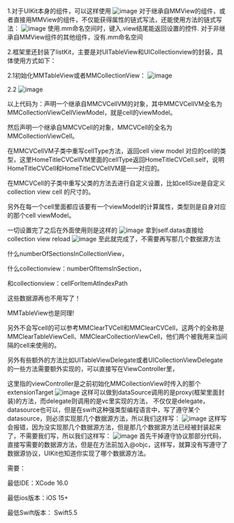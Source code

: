 1.对于UIKit本身的组件，可以这样使用
![image](https://github.com/user-attachments/assets/6ef7c0c0-b6ed-4cd7-ab77-4619747b92f7)
对于继承自MMView的组件，或者直接用MMView的组件，不仅能获得属性的链式写法，还能使用方法的链式写法：
![image](https://github.com/user-attachments/assets/a093a951-c085-4e37-b2b9-14f1a0a01336)
使用.mm命名空间时，键入.view结尾能返回设置的控件.
对于非继承自MMView组件的其他组件，没有.mm命名空间

2.框架里还封装了listKit，主要是对UITableView和UICollectionview的封装，具体使用方式如下：

2.1初始化MMTableView或者MMCollectionView：
![image](https://github.com/user-attachments/assets/41ba23d5-d806-40cb-82d9-e951fbd0a53e)

2.2
![image](https://github.com/user-attachments/assets/af2ab9c3-d2c9-45e2-879b-a22fe1c51581)


以上代码为：声明一个继承自MMCVCellVM的对象，其中MMCVCellVM全名为MMCollectionViewCellViewModel，就是cell的viewModel。

然后声明一个继承自MMCVCell的对象，MMCVCell的全名为MMCollectionViewCell。

在MMCVCellVM子类中重写cellType方法，返回cell view model 对应的cell的类型，这里HomeTitleCVCellVM里面的cellType返回HomeTitleCVCell.self，说明HomeTitleCVCell和HomeTitleCVCellVM是一一对应的。

在MMCVCell的子类中重写父类的方法去进行自定义设置，比如cellSize是自定义collection view cell 的尺寸的。

另外在每一个cell里面都应该要有一个viewModel的计算属性，类型则是自身对应的那个cell viewModel。

一切设置完了之后在外面使用则是这样的
![image](https://github.com/user-attachments/assets/2d49beb9-abf8-4eaf-a2b4-477225b7f4ef)
拿到self.datas直接给collection view reload
![image](https://github.com/user-attachments/assets/7c0e2640-5636-4892-97d9-d27692f64cc7)
至此就完成了，不需要再写那几个数据源方法

什么numberOfSectionsInCollectionView，

什么collectionview：numberOfItemsInSection，

和collectionview：cellForItemAtIndexPath

这些数据源再也不用写了！

MMTableView也是同理!

另外不会写cell的可以参考MMClearTVCell和MMClearCVCell，这两个的全称是MMClearTableViewCell、MMClearCollectionViewCell，他们两个被我用来当间隔的cell来使用的。

另外有些额外的方法比如UITableViewDelegate或者UICollectionViewDelegate的一些方法需要额外实现的，可以直接写在ViewController里，

这里指的viewController是之前初始化MMCollectionView时传入的那个extensionTarget
![image](https://github.com/user-attachments/assets/d45bcafb-6fe2-4304-a272-966084cb7445)
这样可以做到dataSource调用的是proxy(框架里面封装)的方法，而delegate则调用的是vc里实现的方法，
不仅仅是delegate，datasource也可以，但是在swift这种强类型编程语言中，写了遵守某个datasource，则必须实现那几个数据源方法，所以我们这样写：
![image](https://github.com/user-attachments/assets/b45b155a-e83c-4f70-b050-aaa14d97fd58)
这样写会报错，因为没实现那几个数据源方法，但是那几个数据源方法已经被封装起来了，不需要我们写，所以我们这样写：
![image](https://github.com/user-attachments/assets/c63e0372-a3c7-4076-9d13-26cc5338f69c)
首先干掉遵守协议那部分代码，直接写需要的数据源方法，但是在方法前加入@objc，这样写，就算没有写遵守了数据源协议，UIKit也知道你实现了哪个数据源方法。



需要：

最低IDE：XCode 16.0

最低ios版本：iOS 15+

最低Swift版本： Swift5.5
